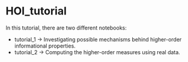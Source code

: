 # HOI_tutorial

In this tutorial, there are two different notebooks:

- tutorial_1 -> Investigating possible mechanisms behind higher-order informational properties.
- tutorial_2 -> Computing the higher-order measures using real data.


